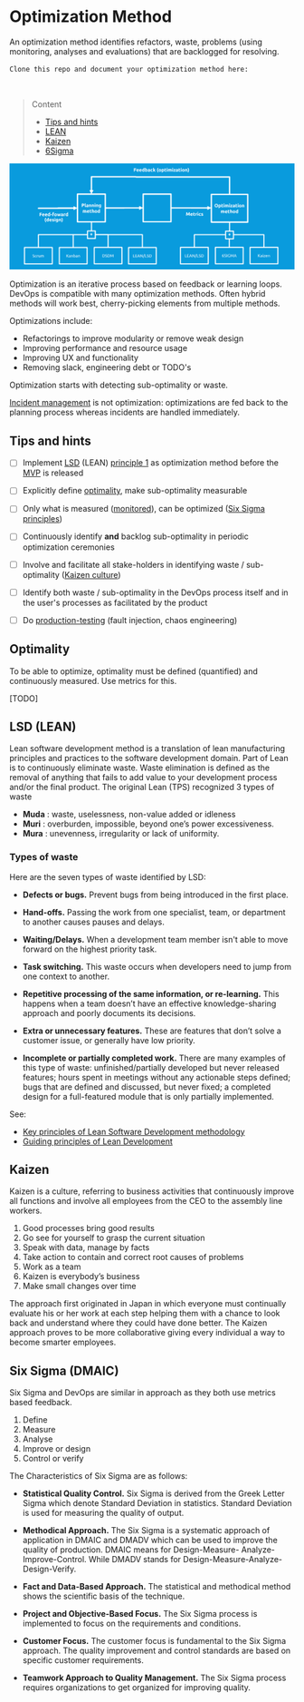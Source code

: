 # Optimization Method

An optimization method identifies refactors, waste, problems (using monitoring, analyses and evaluations) that are backlogged for resolving.

```
Clone this repo and document your optimization method here:



```
> Content
> - [Tips and hints](#tips-and-hints)
> - [LEAN](#lsd-lean)
> - [Kaizen](#kaizen)
> - [6Sigma](#six-sigma-dmaic)

![optimisation](devops-planning-optimisation.png)

Optimization is an iterative process based on feedback or learning loops.
DevOps is compatible with many optimization methods. 
Often hybrid methods will work best, cherry-picking elements from multiple methods. 

Optimizations include:
- Refactorings to improve modularity or remove weak design
- Improving performance and resource usage
- Improving UX and functionality
- Removing slack, engineering debt or TODO's

Optimization starts with detecting sub-optimality or waste.

[Incident management](incident-management-procedure.md) is not optimization: optimizations are fed back to the planning process whereas incidents are handled immediately.

## Tips and hints

- [ ] Implement [LSD](#lsd-lean) (LEAN) [principle 1](https://railsware.com/blog/lean-software-development-guide/#Principle_1_Eliminate_waste) as optimization method before the [MVP](project-plan.md#minimum-viable-product) is released 


- [ ] Explicitly define [optimality](#optimality), make sub-optimality measurable


- [ ] Only what is measured ([monitored](monitoring-strategy.md)), can be optimized ([Six Sigma principles](#six-sigma-dmaic)) 


- [ ] Continuously identify **and** backlog sub-optimality in periodic optimization ceremonies


- [ ] Involve and facilitate all stake-holders in identifying waste / sub-optimality ([Kaizen culture](#kaizen))


- [ ] Identify both waste / sub-optimality in the DevOps process itself and in the user's processes as facilitated by the product


- [ ] Do [production-testing](production-testing-strategy.md) (fault injection, chaos engineering)


## Optimality

To be able to optimize, optimality must be defined (quantified) and continuously measured. Use metrics for this.

[TODO] 

## LSD (LEAN)

Lean software development method is a translation of lean manufacturing principles and practices to the software development domain.
Part of Lean is to continuously eliminate waste.
Waste elimination is defined as the removal of anything that fails to add value to your development process and/or the final product. 
The original Lean (TPS) recognized 3 types of waste

- **Muda** : waste, uselessness, non-value added or idleness
- **Muri** : overburden, impossible, beyond one’s power excessiveness.
- **Mura** : unevenness, irregularity or lack of uniformity.

### Types of waste

Here are the seven types of waste identified by LSD:

- **Defects or bugs.** Prevent bugs from being introduced in the first place.


- **Hand-offs.** Passing the work from one specialist, team, or department to another causes pauses and delays. 


- **Waiting/Delays.** When a development team member isn't able to move forward on the highest priority task.


- **Task switching.** This waste occurs when developers need to jump from one context to another. 


- **Repetitive processing of the same information, or re-learning.** This happens when a team doesn’t have an effective knowledge-sharing approach and poorly documents its decisions.


- **Extra or unnecessary features.** These are features that don’t solve a customer issue, or generally have low priority. 


- **Incomplete or partially completed work.** There are many examples of this type of waste: unfinished/partially developed but never released features; hours spent in meetings without any actionable steps defined; bugs that are defined and discussed, but never fixed; a completed design for a full-featured module that is only partially implemented.


See: 

- [Key principles of Lean Software Development methodology](https://railsware.com/blog/lean-software-development-guide/)
- [Guiding principles of Lean Development](https://www.planview.com/resources/articles/lkdc-principles-lean-development/)

## Kaizen

Kaizen is a culture, referring to business activities that continuously improve all functions and involve all employees from the CEO to the assembly line workers.

1. Good processes bring good results
2. Go see for yourself to grasp the current situation
3. Speak with data, manage by facts
4. Take action to contain and correct root causes of problems
5. Work as a team
6. Kaizen is everybody’s business
7. Make small changes over time

The approach first originated in Japan in which everyone must continually evaluate his or her work at each step helping them with a chance to look back and understand where they could have done better. The Kaizen approach proves to be more collaborative giving every individual a way to become smarter employees.

## Six Sigma (DMAIC)

Six Sigma and DevOps are similar in approach as they both use metrics based feedback.

1. Define
2. Measure
3. Analyse
4. Improve or design
5. Control or verify

The Characteristics of Six Sigma are as follows:

- **Statistical Quality Control.** Six Sigma is derived from the Greek Letter Sigma which denote Standard Deviation in statistics. Standard Deviation is used for measuring the quality of output.


- **Methodical Approach.** The Six Sigma is a systematic approach of application in DMAIC and DMADV which can be used to improve the quality of production. DMAIC means for Design-Measure- Analyze-Improve-Control. While DMADV stands for Design-Measure-Analyze-Design-Verify.


- **Fact and Data-Based Approach.** The statistical and methodical method shows the scientific basis of the technique.


- **Project and Objective-Based Focus.** The Six Sigma process is implemented to focus on the requirements and conditions.


- **Customer Focus.** The customer focus is fundamental to the Six Sigma approach. The quality improvement and control standards are based on specific customer requirements.


- **Teamwork Approach to Quality Management.** The Six Sigma process requires organizations to get organized for improving quality.




